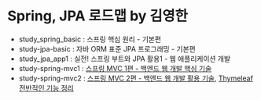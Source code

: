 # Spring, JPA 로드맵 by 김영한

- study_spring_basic : 스프링 핵심 원리 - 기본편
- study-jpa-basic : 자바 ORM 표준 JPA 프로그래밍 - 기본편
- study_jpa_app1 : 실전! 스프링 부트와 JPA 활용1 - 웹 애플리케이션 개발
- study-spring-mvc1 : [스프링 MVC 1편 - 백엔드 웹 개발 핵심 기술](https://github.com/korjun1993/study-spring-jpa/blob/master/docs/Spring-MVC%20동작원리%20정리.md)
- study-spring-mvc2 : [스프링 MVC 2편 - 백엔드 웹 개발 활용 기술](), [Thymeleaf 전반적인 기능 정리](https://github.com/korjun1993/study-spring-jpa/blob/master/docs/Thymeleaf%20기능%20정리.md#타임리프-특징)
